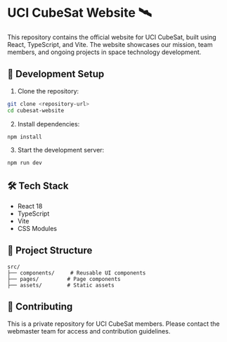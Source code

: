 # UCI CubeSat Website 🛰️

This repository contains the official website for UCI CubeSat, built using React, TypeScript, and Vite. The website showcases our mission, team members, and ongoing projects in space technology development.

## 🚀 Development Setup

1. Clone the repository:
```bash
git clone <repository-url>
cd cubesat-website
```

2. Install dependencies:
```bash
npm install
```

3. Start the development server:
```bash
npm run dev
```

## 🛠️ Tech Stack

- React 18
- TypeScript
- Vite
- CSS Modules

## 📁 Project Structure

```
src/
├── components/     # Reusable UI components
├── pages/         # Page components
├── assets/        # Static assets
```

## 🤝 Contributing

This is a private repository for UCI CubeSat members. Please contact the webmaster team for access and contribution guidelines.

